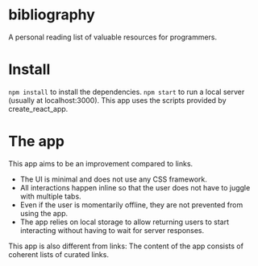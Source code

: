 # bibliography
A personal reading list of valuable resources for programmers.

# Install
```npm install``` to install the dependencies.
```npm start``` to run a local server (usually at localhost:3000). This app uses the scripts provided by create_react_app.

# The app
This app aims to be an improvement compared to links.
* The UI is minimal and does not use any CSS framework.
* All interactions happen inline so that the user does not have to juggle with multiple tabs.
* Even if the user is momentarily offline, they are not prevented from using the app.
* The app relies on local storage to allow returning users to start interacting without having to wait for server responses.

This app is also different from links: The content of the app consists of coherent lists of curated links.
